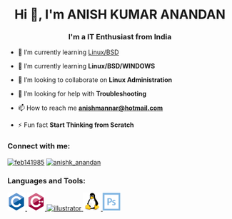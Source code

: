 <h1 align="center">Hi 👋, I'm ANISH KUMAR ANANDAN</h1>
<h3 align="center">I'm a IT Enthusiast from India</h3>

- 🔭 I’m currently learning [Linux/BSD](https://github.com/freebsd)

- 🌱 I’m currently learning **Linux/BSD/WINDOWS**

- 👯 I’m looking to collaborate on **Linux Administration**

- 🤝 I’m looking for help with **Troubleshooting**

- 📫 How to reach me **anishmannar@hotmail.com**

- ⚡ Fun fact **Start Thinking from Scratch**

<h3 align="left">Connect with me:</h3>
<p align="left">
<a href="https://fb.com/feb141985" target="blank"><img align="center" src="https://raw.githubusercontent.com/rahuldkjain/github-profile-readme-generator/master/src/images/icons/Social/facebook.svg" alt="feb141985" height="30" width="40" /></a>
<a href="https://instagram.com/anishk_anandan" target="blank"><img align="center" src="https://raw.githubusercontent.com/rahuldkjain/github-profile-readme-generator/master/src/images/icons/Social/instagram.svg" alt="anishk_anandan" height="30" width="40" /></a>
</p>

<h3 align="left">Languages and Tools:</h3>
<p align="left"> <a href="https://www.cprogramming.com/" target="_blank" rel="noreferrer"> <img src="https://raw.githubusercontent.com/devicons/devicon/master/icons/c/c-original.svg" alt="c" width="40" height="40"/> </a> <a href="https://www.w3schools.com/cpp/" target="_blank" rel="noreferrer"> <img src="https://raw.githubusercontent.com/devicons/devicon/master/icons/cplusplus/cplusplus-original.svg" alt="cplusplus" width="40" height="40"/> </a> <a href="https://www.adobe.com/in/products/illustrator.html" target="_blank" rel="noreferrer"> <img src="https://www.vectorlogo.zone/logos/adobe_illustrator/adobe_illustrator-icon.svg" alt="illustrator" width="40" height="40"/> </a> <a href="https://www.linux.org/" target="_blank" rel="noreferrer"> <img src="https://raw.githubusercontent.com/devicons/devicon/master/icons/linux/linux-original.svg" alt="linux" width="40" height="40"/> </a> <a href="https://www.photoshop.com/en" target="_blank" rel="noreferrer"> <img src="https://raw.githubusercontent.com/devicons/devicon/master/icons/photoshop/photoshop-line.svg" alt="photoshop" width="40" height="40"/> </a> </p>
